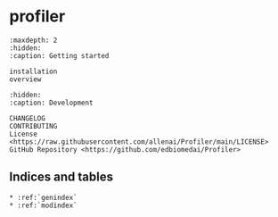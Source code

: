 # **profiler**

```{toctree}
:maxdepth: 2
:hidden:
:caption: Getting started

installation
overview
```

```{toctree}
:hidden:
:caption: Development

CHANGELOG
CONTRIBUTING
License <https://raw.githubusercontent.com/allenai/Profiler/main/LICENSE>
GitHub Repository <https://github.com/edbiomedai/Profiler>
```

## Indices and tables

```{eval-rst}
* :ref:`genindex`
* :ref:`modindex`
```
